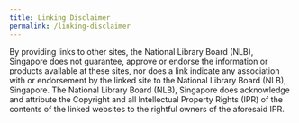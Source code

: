 ```yaml
---
title: Linking Disclaimer
permalink: /linking-disclaimer
---
```

By providing links to other sites, the National Library Board (NLB), Singapore does not guarantee, approve or endorse the information or products available at these sites, nor does a link indicate any association with or endorsement by the linked site to the National Library Board (NLB), Singapore. The National Library Board (NLB), Singapore does acknowledge and attribute the Copyright and all Intellectual Property Rights (IPR) of the contents of the linked websites to the rightful owners of the aforesaid IPR.